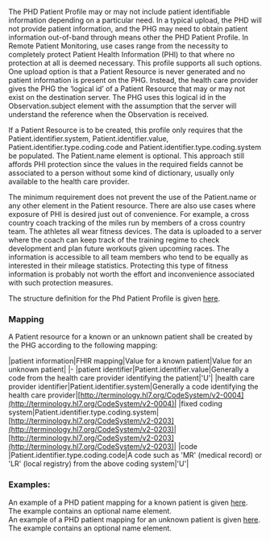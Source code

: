 The PHD Patient Profile may or may not include patient identifiable information depending on a particular need. In a typical upload, the PHD will not provide patient information, and the PHG may need to obtain patient information out-of-band through means other the PHD Patient Profile. In Remote Patient Monitoring, use cases range from the necessity to completely protect Patient Health Information (PHI) to that where no protection at all is deemed necessary. This profile supports all such options. One upload option is that a Patient Resource is never generated and no patient information is present on the PHG. Instead, the health care provider gives the PHG the ‘logical id’ of a Patient Resource that may or may not exist on the destination server. The PHG uses this logical id in the Observation.subject element with the assumption that the server will understand the reference when the Observation is received.

If a Patient Resource is to be created, this profile only requires that the Patient.identifier.system, Patient.identifier.value, Patient.identifier.type.coding.code and Patient.identifier.type.coding.system be populated. The Patient.name element is optional. This approach still affords PHI protection since the values in the required fields cannot be associated to a person without some kind of dictionary, usually only available to the health care provider.

The minimum requirement does not prevent the use of the Patient.name or any other element in the Patient resource. There are also use cases where exposure of PHI is desired just out of convenience. For example, a cross country coach tracking of the miles run by members of a cross country team. The athletes all wear fitness devices. The data is uploaded to a server where the coach can keep track of the training regime to check development and plan future workouts given upcoming races. The information is accessible to all team  members who tend to be equally as interested in their mileage statistics. Protecting this type of fitness information is probably not worth the effort and inconvenience associated with such protection measures.

<style>table, th, td {
border: 1px solid black;
border-collapse:collapse;
padding: 6px;}</style>

The structure definition for the Phd Patient Profile is given [here](StructureDefinition-PhdPatient.html).

### Mapping
A Patient resource for a known or an unknown patient shall be  created by the PHG according to the following mapping:

|patient information|FHIR mapping|Value for a known patient|Value for an unknown patient|
|-
|patient identifier|Patient.identifier.value|Generally a code from the health care provider identifying the patient|'U'|
|health care provider identifier|Patient.identifier.system|Generally a code identifying the health care provider|[http://terminology.hl7.org/CodeSystem/v2-0004](http://terminology.hl7.org/CodeSystem/v2-0004)|
|fixed coding system|Patient.identifier.type.coding.system|[http://terminology.hl7.org/CodeSystem/v2-0203](http://terminology.hl7.org/CodeSystem/v2-0203)|[http://terminology.hl7.org/CodeSystem/v2-0203](http://terminology.hl7.org/CodeSystem/v2-0203)|
|code |Patient.identifier.type.coding.code|A code such as 'MR' (medical record) or 'LR' (local registry) from the above coding system|'U'|


### Examples:
An example of a PHD patient mapping for a known patient is given [here](Patient-patientExample-1.html). The example contains an optional name element.<br>
An example of a PHD patient mapping for an unknown patient is given [here](Patient-patientExample-2.html). The example contains an optional name element.

